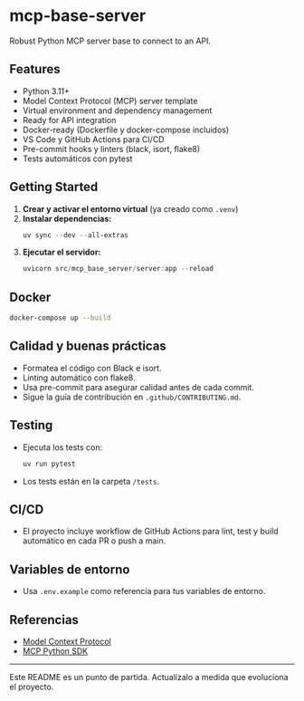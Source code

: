 # mcp-base-server

Robust Python MCP server base to connect to an API.

## Features
- Python 3.11+
- Model Context Protocol (MCP) server template
- Virtual environment and dependency management
- Ready for API integration
- Docker-ready (Dockerfile y docker-compose incluidos)
- VS Code y GitHub Actions para CI/CD
- Pre-commit hooks y linters (black, isort, flake8)
- Tests automáticos con pytest

## Getting Started

1. **Crear y activar el entorno virtual** (ya creado como `.venv`)
2. **Instalar dependencias:**
   ```powershell
   uv sync --dev --all-extras
   ```
3. **Ejecutar el servidor:**
   ```powershell
   uvicorn src/mcp_base_server/server:app --reload
   ```

## Docker

```bash
docker-compose up --build
```

## Calidad y buenas prácticas
- Formatea el código con Black e isort.
- Linting automático con flake8.
- Usa pre-commit para asegurar calidad antes de cada commit.
- Sigue la guía de contribución en `.github/CONTRIBUTING.md`.

## Testing
- Ejecuta los tests con:
  ```bash
  uv run pytest
  ```
- Los tests están en la carpeta `/tests`.

## CI/CD
- El proyecto incluye workflow de GitHub Actions para lint, test y build automático en cada PR o push a main.

## Variables de entorno
- Usa `.env.example` como referencia para tus variables de entorno.

## Referencias
- [Model Context Protocol](https://modelcontextprotocol.io/llms-full.txt)
- [MCP Python SDK](https://github.com/modelcontextprotocol/create-python-server)

---
Este README es un punto de partida. Actualízalo a medida que evoluciona el proyecto.